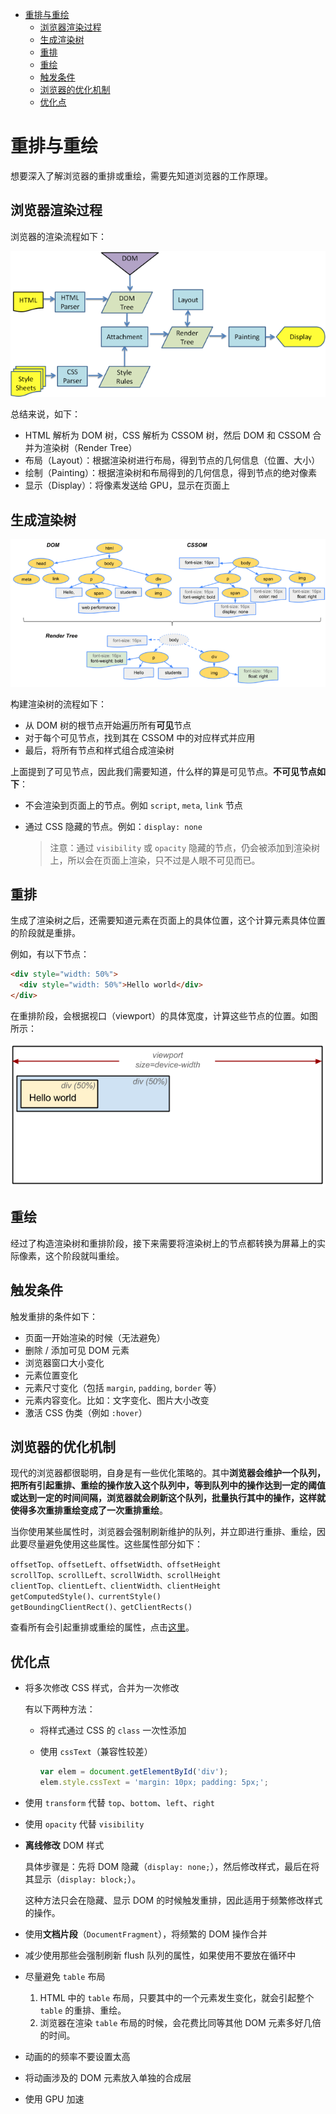 - [重排与重绘](#重排与重绘)
  - [浏览器渲染过程](#浏览器渲染过程)
  - [生成渲染树](#生成渲染树)
  - [重排](#重排)
  - [重绘](#重绘)
  - [触发条件](#触发条件)
  - [浏览器的优化机制](#浏览器的优化机制)
  - [优化点](#优化点)

# 重排与重绘

想要深入了解浏览器的重排或重绘，需要先知道浏览器的工作原理。

## 浏览器渲染过程

浏览器的渲染流程如下：

![](./images/browser-render.png)

总结来说，如下：

- HTML 解析为 DOM 树，CSS 解析为 CSSOM 树，然后 DOM 和 CSSOM 合并为渲染树（Render Tree）
- 布局（Layout）：根据渲染树进行布局，得到节点的几何信息（位置、大小）
- 绘制（Painting）：根据渲染树和布局得到的几何信息，得到节点的绝对像素
- 显示（Display）：将像素发送给 GPU，显示在页面上

## 生成渲染树

![](./images/render-tree.png)

构建渲染树的流程如下：

- 从 DOM 树的根节点开始遍历所有**可见**节点
- 对于每个可见节点，找到其在 CSSOM 中的对应样式并应用
- 最后，将所有节点和样式组合成渲染树

上面提到了可见节点，因此我们需要知道，什么样的算是可见节点。**不可见节点如下**：

- 不会渲染到页面上的节点。例如 `script`, `meta`, `link` 节点
- 通过 CSS 隐藏的节点。例如：`display: none`

  > 注意：通过 `visibility` 或 `opacity` 隐藏的节点，仍会被添加到渲染树上，所以会在页面上渲染，只不过是人眼不可见而已。

## 重排

生成了渲染树之后，还需要知道元素在页面上的具体位置，这个计算元素具体位置的阶段就是重排。

例如，有以下节点：

```html
<div style="width: 50%">
  <div style="width: 50%">Hello world</div>
</div>
```

在重排阶段，会根据视口（viewport）的具体宽度，计算这些节点的位置。如图所示：

![](./images/rander-reflow.png)

## 重绘

经过了构造渲染树和重排阶段，接下来需要将渲染树上的节点都转换为屏幕上的实际像素，这个阶段就叫重绘。

## 触发条件

触发重排的条件如下：

- 页面一开始渲染的时候（无法避免）
- 删除 / 添加可见 DOM 元素
- 浏览器窗口大小变化
- 元素位置变化
- 元素尺寸变化（包括 `margin`, `padding`, `border` 等）
- 元素内容变化。比如：文字变化、图片大小改变
- 激活 CSS 伪类（例如 `:hover`）

## 浏览器的优化机制

现代的浏览器都很聪明，自身是有一些优化策略的。其中**浏览器会维护一个队列，把所有引起重排、重绘的操作放入这个队列中，等到队列中的操作达到一定的阈值或达到一定的时间间隔，浏览器就会刷新这个队列，批量执行其中的操作，这样就使得多次重排重绘变成了一次重排重绘**。

当你使用某些属性时，浏览器会强制刷新维护的队列，并立即进行重排、重绘，因此要尽量避免使用这些属性。这些属性部分如下：

```
offsetTop、offsetLeft、offsetWidth、offsetHeight
scrollTop、scrollLeft、scrollWidth、scrollHeight
clientTop、clientLeft、clientWidth、clientHeight
getComputedStyle()、currentStyle()
getBoundingClientRect()、getClientRects()
```

查看所有会引起重排或重绘的属性，点击[这里](https://gist.github.com/paulirish/5d52fb081b3570c81e3a)。

## 优化点

- 将多次修改 CSS 样式，合并为一次修改

  有以下两种方法：

  - 将样式通过 CSS 的 `class` 一次性添加
  - 使用 `cssText`（兼容性较差）

    ```js
    var elem = document.getElementById('div');
    elem.style.cssText = 'margin: 10px; padding: 5px;';
    ```

- 使用 `transform` 代替 `top`、`bottom`、`left`、`right`
- 使用 `opacity` 代替 `visibility`
- **离线修改** DOM 样式

  具体步骤是：先将 DOM 隐藏（`display: none;`），然后修改样式，最后在将其显示（`display: block;`）。

  这种方法只会在隐藏、显示 DOM 的时候触发重排，因此适用于频繁修改样式的操作。

- 使用**文档片段**（`DocumentFragment`），将频繁的 DOM 操作合并
- 减少使用那些会强制刷新 flush 队列的属性，如果使用不要放在循环中
- 尽量避免 `table` 布局

  1. HTML 中的 `table` 布局，只要其中的一个元素发生变化，就会引起整个 `table` 的重排、重绘。
  2. 浏览器在渲染 `table` 布局的时候，会花费比同等其他 DOM 元素多好几倍的时间。

- 动画的的频率不要设置太高
- 将动画涉及的 DOM 元素放入单独的合成层
- 使用 GPU 加速
